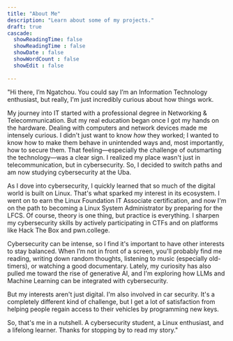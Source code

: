 ```yaml
---
title: "About Me"
description: "Learn about some of my projects."
draft: true 
cascade:
  showReadingTime: false
  showReadingTime : false
  showDate : false
  showWordCount : false
  showEdit : false
  
---
```


"Hi there, I’m Ngatchou. You could say I’m an Information Technology enthusiast, but really, I'm just incredibly curious about how things work.

My journey into IT started with a professional degree in Networking & Telecommunication. But my real education began once I got my hands on the hardware. Dealing with computers and network devices made me intensely curious. I didn't just want to know _how_ they worked; I wanted to know how to make them behave in unintended ways and, most importantly, how to secure them. That feeling—especially the challenge of outsmarting the technology—was a clear sign. I realized my place wasn't just in telecommunication, but in cybersecurity. So, I decided to switch paths and am now studying cybersecurity at the Uba.

As I dove into cybersecurity, I quickly learned that so much of the digital world is built on Linux. That's what sparked my interest in its ecosystem. I went on to earn the Linux Foundation IT Associate certification, and now I'm on the path to becoming a Linux System Administrator by preparing for the LFCS. Of course, theory is one thing, but practice is everything. I sharpen my cybersecurity skills by actively participating in CTFs and on platforms like Hack The Box and pwn.college.

Cybersecurity can be intense, so I find it's important to have other interests to stay balanced. When I’m not in front of a screen, you'll probably find me reading, writing down random thoughts, listening to music (especially old-timers), or watching a good documentary. Lately, my curiosity has also pulled me toward the rise of generative AI, and I'm exploring how LLMs and Machine Learning can be integrated with cybersecurity.

But my interests aren't just digital. I'm also involved in car security. It's a completely different kind of challenge, but I get a lot of satisfaction from helping people regain access to their vehicles by programming new keys.

So, that's me in a nutshell. A cybersecurity student, a Linux enthusiast, and a lifelong learner. Thanks for stopping by to read my story."
